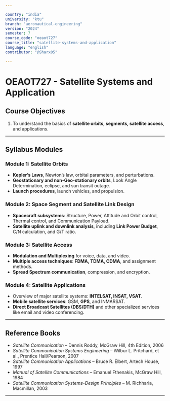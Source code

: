 ```yaml
---

country: "india"
university: "ktu"
branch: "aeronautical-engineering"
version: "2024"
semester: 7
course_code: "oeaot727"
course_title: "satellite-systems-and-application"
language: "english"
contributor: "@Sharx05"

---
```


# OEAOT727 - Satellite Systems and Application

## Course Objectives

1.  To understand the basics of **satellite orbits, segments, satellite access**, and applications.

---

## Syllabus Modules

### Module 1: Satellite Orbits

-   **Kepler’s Laws**, Newton’s law, orbital parameters, and perturbations.
-   **Geostationary and non-Geo-stationary orbits**, Look Angle Determination, eclipse, and sun transit outage.
-   **Launch procedures**, launch vehicles, and propulsion.

### Module 2: Space Segment and Satellite Link Design

-   **Spacecraft subsystems**: Structure, Power, Attitude and Orbit control, Thermal control, and Communication Payload.
-   **Satellite uplink and downlink analysis**, including **Link Power Budget**, C/N calculation, and G/T ratio.

### Module 3: Satellite Access

-   **Modulation and Multiplexing** for voice, data, and video.
-   **Multiple access techniques**: **FDMA, TDMA, CDMA**, and assignment methods.
-   **Spread Spectrum communication**, compression, and encryption.

### Module 4: Satellite Applications

-   Overview of major satellite systems: **INTELSAT, INSAT, VSAT**.
-   **Mobile satellite services**: GSM, **GPS**, and INMARSAT.
-   **Direct Broadcast Satellites (DBS/DTH)** and other specialized services like email and video conferencing.

---

## Reference Books

-   *Satellite Communication* – Dennis Roddy, McGraw Hill, 4th Edition, 2006
-   *Satellite Communication Systems Engineering* – Wilbur L. Pritchard, et al., Prentice Hall/Pearson, 2007
-   *Satellite Communication Applications* – Bruce R. Elbert, Artech House, 1997
-   *Manual of Satellite Communications* – Emanuel Fthenakis, McGraw Hill, 1984
-   *Satellite Communication Systems-Design Principles* – M. Richharia, Macmillan, 2003

---

